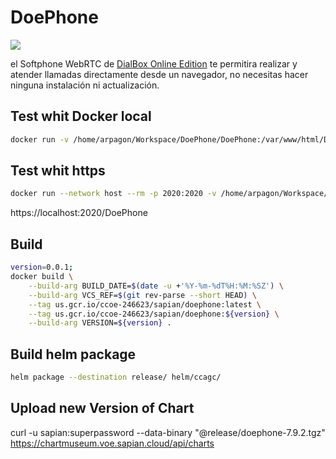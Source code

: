 # DoePhone

![](https://ceph.sapian.cloud/sapian-hackmd-public-bucket/uploads/upload_2810ca857b16d7d12636a0e4452a9b6e.png)

el Softphone WebRTC de [DialBox Online Edition](http://www.sapian.co/dialbox-online-edition) te permitira realizar y atender llamadas directamente desde un navegador, no necesitas hacer ninguna instalación ni actualización.

## Test whit Docker local

``` bash 
docker run -v /home/arpagon/Workspace/DoePhone/DoePhone:/var/www/html/DoePhone --network host --rm us.gcr.io/ccoe-246623/sapian/doephone:latest

```

## Test whit https
``` bash 
docker run --network host --rm -p 2020:2020 -v /home/arpagon/Workspace/DoePhone/config/caddy/Caddyfile:/etc/caddy/Caddyfile caddy:2-alpine
```
https://localhost:2020/DoePhone

## Build

``` bash
version=0.0.1; 
docker build \
    --build-arg BUILD_DATE=$(date -u +'%Y-%m-%dT%H:%M:%SZ') \
    --build-arg VCS_REF=$(git rev-parse --short HEAD) \
    --tag us.gcr.io/ccoe-246623/sapian/doephone:latest \
    --tag us.gcr.io/ccoe-246623/sapian/doephone:${version} \
    --build-arg VERSION=${version} .
```


## Build helm package

``` bash
helm package --destination release/ helm/ccagc/
```

## Upload new Version of Chart
curl -u sapian:superpassword --data-binary "@release/doephone-7.9.2.tgz" https://chartmuseum.voe.sapian.cloud/api/charts

